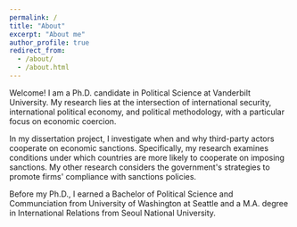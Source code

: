 ```yaml
---
permalink: /
title: "About"
excerpt: "About me"
author_profile: true
redirect_from: 
  - /about/
  - /about.html
---
```


Welcome! I am a Ph.D. candidate in Political Science at Vanderbilt University. My research lies at the intersection of international security, international political economy, and political methodology, with a particular focus on economic coercion.


In my dissertation project, I investigate when and why third-party actors cooperate on economic sanctions. Specifically, my research examines conditions under which countries are more likely to cooperate on imposing sanctions. My other research considers the government's strategies to promote firms' compliance with sanctions policies.


Before my Ph.D., I earned a Bachelor of Political Science and Communciation from University of Washington at Seattle and a M.A. degree in International Relations from Seoul National University.


